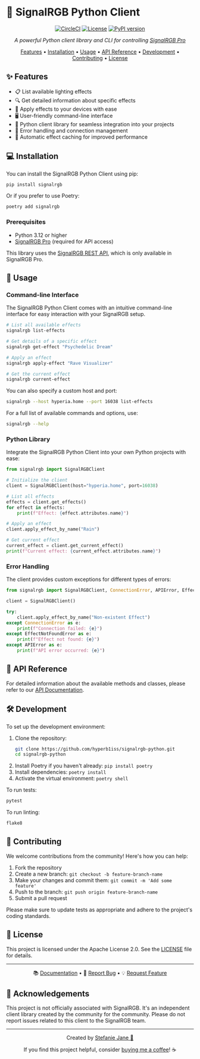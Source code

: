# 🌈 SignalRGB Python Client

<div align="center">

[![CircleCI](https://dl.circleci.com/status-badge/img/circleci/HnjwXsMN4bebM2B2r69BKp/A9i1RqBjrUCp2Prq5brJgh/tree/main.svg?style=shield&circle-token=CCIPRJ_3zJ7eJJi16hxx8JGuNxZtP_907df1eecb62b96f7dbc93bdd9c239d0cd4674c6)](https://dl.circleci.com/status-badge/redirect/circleci/HnjwXsMN4bebM2B2r69BKp/A9i1RqBjrUCp2Prq5brJgh/tree/main)
[![License](https://img.shields.io/badge/License-Apache%202.0-blue.svg)](https://opensource.org/licenses/Apache-2.0)
[![PyPI version](https://badge.fury.io/py/signalrgb.svg)](https://badge.fury.io/py/signalrgb)

*A powerful Python client library and CLI for controlling [SignalRGB Pro](https://signalrgb.com)*

[Features](#✨-features) • [Installation](#💻-installation) • [Usage](#🚀-usage) • [API Reference](#📘-api-reference) • [Development](#🛠️-development) • [Contributing](#👥-contributing) • [License](#📄-license)

</div>

## ✨ Features

- 📋 List available lighting effects
- 🔍 Get detailed information about specific effects
- 🎨 Apply effects to your devices with ease
- 🖥️ User-friendly command-line interface
- 🐍 Python client library for seamless integration into your projects
- 🔐 Error handling and connection management
- 🔄 Automatic effect caching for improved performance

## 💻 Installation

You can install the SignalRGB Python Client using pip:

```bash
pip install signalrgb
```

Or if you prefer to use Poetry:

```bash
poetry add signalrgb
```

### Prerequisites

- Python 3.12 or higher
- [SignalRGB Pro](https://www.signalrgb.com/pro/) (required for API access)

This library uses the [SignalRGB REST API](https://docs.signalrgb.com/signalrgb-api), which is only available in SignalRGB Pro.

## 🚀 Usage

### Command-line Interface

The SignalRGB Python Client comes with an intuitive command-line interface for easy interaction with your SignalRGB setup.

```bash
# List all available effects
signalrgb list-effects

# Get details of a specific effect
signalrgb get-effect "Psychedelic Dream"

# Apply an effect
signalrgb apply-effect "Rave Visualizer"

# Get the current effect
signalrgb current-effect
```

You can also specify a custom host and port:

```bash
signalrgb --host hyperia.home --port 16038 list-effects
```

For a full list of available commands and options, use:

```bash
signalrgb --help
```

### Python Library

Integrate the SignalRGB Python Client into your own Python projects with ease:

```python
from signalrgb import SignalRGBClient

# Initialize the client
client = SignalRGBClient(host="hyperia.home", port=16038)

# List all effects
effects = client.get_effects()
for effect in effects:
    print(f"Effect: {effect.attributes.name}")

# Apply an effect
client.apply_effect_by_name("Rain")

# Get current effect
current_effect = client.get_current_effect()
print(f"Current effect: {current_effect.attributes.name}")
```

### Error Handling

The client provides custom exceptions for different types of errors:

```python
from signalrgb import SignalRGBClient, ConnectionError, APIError, EffectNotFoundError

client = SignalRGBClient()

try:
    client.apply_effect_by_name("Non-existent Effect")
except ConnectionError as e:
    print(f"Connection failed: {e}")
except EffectNotFoundError as e:
    print(f"Effect not found: {e}")
except APIError as e:
    print(f"API error occurred: {e}")
```

## 📘 API Reference

For detailed information about the available methods and classes, please refer to our [API Documentation](https://signalrgb-python.readthedocs.io).

## 🛠️ Development

To set up the development environment:

1. Clone the repository:
   ```bash
   git clone https://github.com/hyperb1iss/signalrgb-python.git
   cd signalrgb-python
   ```
2. Install Poetry if you haven't already: `pip install poetry`
3. Install dependencies: `poetry install`
4. Activate the virtual environment: `poetry shell`

To run tests:

```bash
pytest
```

To run linting:

```bash
flake8
```

## 👥 Contributing

We welcome contributions from the community! Here's how you can help:

1. Fork the repository
2. Create a new branch: `git checkout -b feature-branch-name`
3. Make your changes and commit them: `git commit -m 'Add some feature'`
4. Push to the branch: `git push origin feature-branch-name`
5. Submit a pull request

Please make sure to update tests as appropriate and adhere to the project's coding standards.

## 📄 License

This project is licensed under the Apache License 2.0. See the [LICENSE](LICENSE) file for details.


---

<div align="center">

📚 [Documentation](https://signalrgb-python.readthedocs.io) • 🐛 [Report Bug](https://github.com/hyperb1iss/signalrgb-python/issues) • 💡 [Request Feature](https://github.com/hyperb1iss/signalrgb-python/issues)

</div>

## 🙏 Acknowledgements

This project is not officially associated with SignalRGB. It's an independent client library created by the community for the community. Please do not report issues related to this client to the SignalRGB team.

---

<div align="center">

Created by [Stefanie Jane 🌠](https://github.com/hyperb1iss)

If you find this project helpful, consider [buying me a coffee](https://ko-fi.com/hyperb1iss)! ☕

</div>